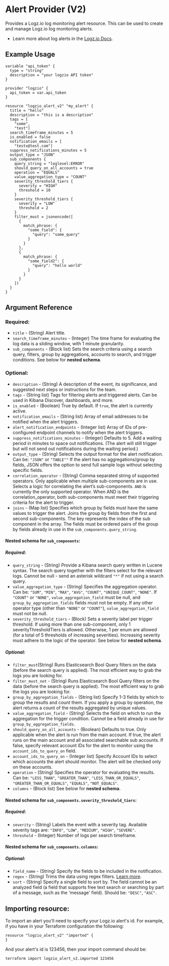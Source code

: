 # Alert Provider (V2)

Provides a Logz.io log monitoring alert resource. This can be used to create and manage Logz.io log monitoring alerts.

* Learn more about log alerts in the [Logz.io Docs](https://docs.logz.io/user-guide/alerts/).

## Example Usage

```hcl
variable "api_token" {
  type = "string"
  description = "your logzio API token"
}

provider "logzio" {
  api_token = var.api_token
}

resource "logzio_alert_v2" "my_alert" {
  title = "hello"
  description = "this is a description"
  tags = [
    "some",
    "test"]
  search_timeframe_minutes = 5
  is_enabled = false
  notification_emails = [
    "testx@test.com"]
  suppress_notifications_minutes = 5
  output_type = "JSON"
  sub_components {
    query_string = "loglevel:ERROR"
    should_query_on_all_accounts = true
    operation = "EQUALS"
    value_aggregation_type = "COUNT"
    severity_threshold_tiers {
      severity = "HIGH"
      threshold = 10
    }
    severity_threshold_tiers {
      severity = "LOW"
      threshold = 2
    }
    filter_must = jsonencode([
      {
        match_phrase: {
          "some_field": {
            "query": "some_query"
          }
        }
      },
      {
        match_phrase: {
          "some_field2": {
            "query": "hello world"
          }
        }
      }
    ])
  }
}

```

## Argument Reference

### Required:

* `title` - (String) Alert title.
* `search_timeframe_minutes` - (Integer) The time frame for evaluating the log data is a sliding window, with 1 minute granularity.
* `sub_components` - (Block list) Sets the search criteria using a search query, filters, group by aggregations, accounts to search, and trigger conditions. See below for **nested schema**.

### Optional: 

* `description` - (String) A description of the event, its significance, and suggested next steps or instructions for the team.
* `tags` - (String list) Tags for filtering alerts and triggered alerts. Can be used in Kibana Discover, dashboards, and more.
* `is_enabled` - (Boolean) True by default. If `true`, the alert is currently active.
* `notification_emails` - (String list) Array of email addresses to be notified when the alert triggers.
* `alert_notification_endpoints` - (Integer list) Array of IDs of pre-configured endpoint channels to notify when the alert triggers.
* `suppress_notifications_minutes` - (Integer) Defaults to 5. Add a waiting period in minutes to space out notifications. (The alert will still trigger but will not send out notifications during the waiting period.)
* `output_type` - (String) Selects the output format for the alert notification. Can be: `"JSON"` or `"TABLE""` If the alert has no aggregations/group by fields, JSON offers the option to send full sample logs without selecting specific fields.
* `correlation_operator` - (String) Comma separated string of supported operators. Only applicable when multiple sub-components are in use. Selects a logic for correlating the alert’s sub-components. `AND` is currently the only supported operator. When AND is the correlation_operator, both sub-components must meet their triggering criteria for the alert to trigger.
* `joins` - (Map list) Specifies which group by fields must have the same values to trigger the alert. Joins the group by fields from the first and second sub-components. The key represents the index of the sub component in the array. The fields must be ordered pairs of the group by fields already in use in the `sub_components.query_string`.

#### Nested schema for `sub_components`:

##### Required:

* `query_string` - (String) Provide a Kibana search query written in Lucene syntax. The search query together with the filters select for the relevant logs. Cannot be null - send an asterisk wildcard `"*"` if not using a search query.
* `value_aggregation_type` - (String) Specifies the aggregation operator. Can be: `"SUM"`, `"MIN"`, `"MAX"`, `"AVG"`, `"COUNT"`, `"UNIQUE_COUNT"`, `"NONE"`. If `"COUNT"` or `"NONE"`, `value_aggregation_field` must be null, and `group_by_aggregation_fields` fields must not be empty. If any other operator type (other than `"NONE"` or `"COUNT"`), `value_aggregation_field` must not be null.
* `severity_threshold_tiers` - (Block) Sets a severity label per trigger threshold. If using more than one sub-component, only 1 severityThresholdTiers is allowed. Otherwise, 1 per enum are allowed (for a total of 5 thresholds of increasing severities). Increasing severity must adhere to the logic of the operator. See  below for **nested schema**.

##### Optional:

* `filter_must`(String) Runs Elasticsearch Bool Query filters on the data (before the search query is applied). The most efficient way to grab the logs you are looking for.
* `filter_must_not` - (String) Runs Elasticsearch Bool Query filters on the data (before the search query is applied). The most efficient way to grab the logs you are looking for.
* `group_by_aggregation_fields` - (String list) Specify 1-3 fields by which to group the results and count them. If you apply a group by operation, the alert returns a count of the results aggregated by unique values.
* `value_aggregation_field` - (String) Selects the field on which to run the aggregation for the trigger condition. Cannot be a field already in use for `group_by_aggregation_fields`.
* `should_query_on_all_accounts` - (Boolean) Defaults to true. Only applicable when the alert is run from the main account. If true, the alert runs on the main account and all associated searchable sub accounts. If false, specify relevant account IDs for the alert to monitor using the `account_ids_to_query_on` field.
* `account_ids_to_query_on` - (Integer list) Specify Account IDs to select which accounts the alert should monitor. The alert will be checked only on these accounts.
* `operation` - (String) Specifies the operator for evaluating the results. Can be: `"LESS_THAN"`, `"GREATER_THAN"`, `"LESS_THAN_OR_EQUALS"`, `"GREATER_THAN_OR_EQUALS"`, `"EQUALS"`, `"NOT_EQUALS"`.
* `columns` - (Block list) See  below for **nested schema**.

#### Nested schema for `sub_components.severity_threshold_tiers`:

##### Required:

* `severity` - (String) Labels the event with a severity tag. Available severity tags are: `"INFO"`, `"LOW"`, `"MEDIUM"`, `"HIGH"`, `"SEVERE"`.
* `threshold` - (Integer) Number of logs per search timeframe.

#### Nested schema for `sub_components.columns`:

##### Optional:

* `field_name` - (String) Specify the fields to be included in the notification.
* `regex` - (String) Trims the data using regex filters. [Learn more](https://docs.logz.io/user-guide/alerts/regex-filters.html).
* `sort` - (String) Specify a single field to sort by. The field cannot be an analyzed field (a field that supports free text search or searching by part of a message, such as the 'message' field). Should be: `"DESC"`, `"ASC"`.

## Importing resource:

To import an alert you'll need to specify your Logz.io alert's id.
For example, if you have in your Terraform configuration the following:

```hcl
resource "logzio_alert_v2" "imported" {
}
```

And your alert's id is 123456, then your import command should be:

```bash
terraform import logzio_alert_v2.imported 123456
```
